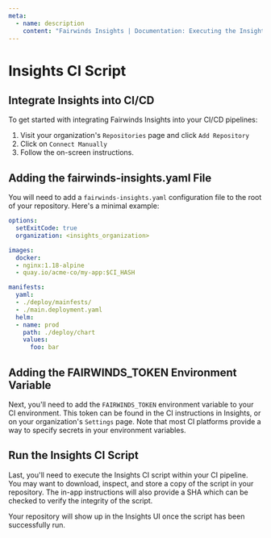 ```yaml
---
meta:
  - name: description
    content: "Fairwinds Insights | Documentation: Executing the Insights CI script"
---
```

# Insights CI Script
## Integrate Insights into CI/CD
To get started with integrating Fairwinds Insights into your CI/CD pipelines:
1. Visit your organization's `Repositories` page and click `Add Repository`
2. Click on `Connect Manually`
3. Follow the on-screen instructions.

## Adding the fairwinds-insights.yaml File
You will need to add a `fairwinds-insights.yaml` configuration file to the root
of your repository. Here's a minimal example:

```yaml
options:
  setExitCode: true
  organization: <insights_organization>

images:
  docker:
  - nginx:1.18-alpine
  - quay.io/acme-co/my-app:$CI_HASH

manifests:
  yaml:
  - ./deploy/mainfests/
  - ./main.deployment.yaml
  helm:
  - name: prod
    path: ./deploy/chart
    values:
      foo: bar
```

## Adding the FAIRWINDS_TOKEN Environment Variable
Next, you'll need to add the `FAIRWINDS_TOKEN` environment variable to your CI environment. This
token can be found in the CI instructions in Insights, or on your organization's `Settings` page. Note that
most CI platforms provide a way to specify secrets in your environment variables.

## Run the Insights CI Script
Last, you'll need to execute the Insights CI script within your CI pipeline.
You may want to download, inspect, and store a copy of the script in your repository.
The in-app instructions will also provide a SHA which can be checked to verify the integrity of the script.

Your repository will show up in the Insights UI once the script has been successfully run.
